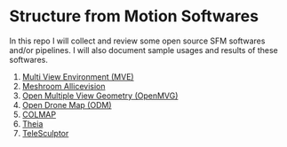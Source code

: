 # Structure from Motion Softwares

In this repo I will collect and review some open source SFM softwares and/or pipelines.
I will also document sample usages and results of these softwares.

1. [Multi View Environment (MVE)](multi_view_environment.md)
1. [Meshroom Allicevision](allicevision.md)
1. [Open Multiple View Geometry (OpenMVG)](openmvg.md)
1. [Open Drone Map (ODM)](odm.md)
1. [COLMAP](colmap.md)
1. [Theia](theia.md)
1. [TeleSculptor](telesculptor.md)

